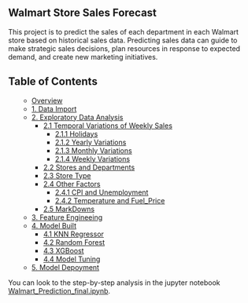 ## Walmart Store Sales Forecast

This project is to predict the sales of each department in each Walmart store based on historical sales data. Predicting sales data can guide to make strategic sales decisions, plan resources in response to expected demand, and create new marketing initiatives.

<h2>Table of Contents<span class="tocSkip"></span></h2>
<div class="toc"><ul class="toc-item"><ul class="toc-item"><li><span><a href="#Overview" data-toc-modified-id="Overview-2">Overview</a></span></li><li><span><a href="#1.-Data-Import" data-toc-modified-id="1.-Data-Import-3">1. Data Import</a></span></li><li><span><a href="#2.-Exploratory-Data-Analysis" data-toc-modified-id="2.-Exploratory-Data-Analysis-4">2. Exploratory Data Analysis</a></span><ul class="toc-item"><li><span><a href="#2.1-Temporal-Variations-of-Weekly-Sales" data-toc-modified-id="2.1-Temporal-Variations-of-Weekly-Sales-4.1">2.1 Temporal Variations of Weekly Sales</a></span><ul class="toc-item"><li><span><a href="#2.1.1-Holidays" data-toc-modified-id="2.1.1-Holidays-4.1.1">2.1.1 Holidays</a></span></li><li><span><a href="#2.1.2-Yearly-Variations" data-toc-modified-id="2.1.2-Yearly-Variations-4.1.2">2.1.2 Yearly Variations</a></span></li><li><span><a href="#2.1.3-Monthly-Variations" data-toc-modified-id="2.1.3-Monthly-Variations-4.1.3">2.1.3 Monthly Variations</a></span></li><li><span><a href="#2.1.4-Weekly-Variations" data-toc-modified-id="2.1.4-Weekly-Variations-4.1.4">2.1.4 Weekly Variations</a></span></li></ul></li><li><span><a href="#2.2-Stores-and-Departments" data-toc-modified-id="2.2-Stores-and-Departments-4.2">2.2 Stores and Departments</a></span></li><li><span><a href="#2.3-Store-Type" data-toc-modified-id="2.3-Store-Type-4.3">2.3 Store Type</a></span></li><li><span><a href="#2.4-Other-Factors" data-toc-modified-id="2.4-Other-Factors-4.4">2.4 Other Factors</a></span><ul class="toc-item"><li><span><a href="#2.4.1-CPI-and-Unemployment" data-toc-modified-id="2.4.1-CPI-and-Unemployment-4.4.1">2.4.1 CPI and Unemployment</a></span></li><li><span><a href="#2.4.2-Temperature-and-Fuel_Price" data-toc-modified-id="2.4.2-Temperature-and-Fuel_Price-4.4.2">2.4.2 Temperature and Fuel_Price</a></span></li></ul></li><li><span><a href="#2.5-MarkDowns" data-toc-modified-id="2.5-MarkDowns-4.5">2.5 MarkDowns</a></span></li></ul></li><li><span><a href="#3.-Feature-Engineeing" data-toc-modified-id="3.-Feature-Engineeing-5">3. Feature Engineeing</a></span></li><li><span><a href="#4.-Model-Built" data-toc-modified-id="4.-Model-Built-6">4. Model Built</a></span><ul class="toc-item"><li><span><a href="#4.1-KNN-Regressor" data-toc-modified-id="4.1-KNN-Regressor-6.1">4.1 KNN Regressor</a></span></li><li><span><a href="#4.2-Random-Forest" data-toc-modified-id="4.2-Random-Forest-6.2">4.2 Random Forest</a></span></li><li><span><a href="#4.3-XGBoost" data-toc-modified-id="4.3-XGBoost-6.3">4.3 XGBoost</a></span></li><li><span><a href="#4.4-Model-Tuning" data-toc-modified-id="4.4-Model-Tuning-6.4">4.4 Model Tuning</a></span></li></ul></li><li><span><a href="#5.-Model-Depoyment" data-toc-modified-id="5.-Model-Depoyment-7">5. Model Depoyment</a></span></li></ul></div>

You can look to the step-by-step analysis in the jupyter notebook [Walmart_Prediction_final.ipynb](https://github.com/tkkkkkz/Data_Science_Projects/blob/9ddb73634ddbea29ae8497f000cda15f49533ee7/Walmart%20Sales%20Forecast/Walmart_Prediction_final.ipynb).
